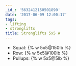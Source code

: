 ```yaml
---
_id_: '5632412150501890'
date: '2017-06-09 12:00:17'
tags:
- lifting
- stronglifts
title: Stronglifts 5x5 A
---
```


- Squat: {% w 5x5@150lb %}
- Row: {% w 5x5@100lb %}
- Pullups: {% w 5x5@5lb %}
